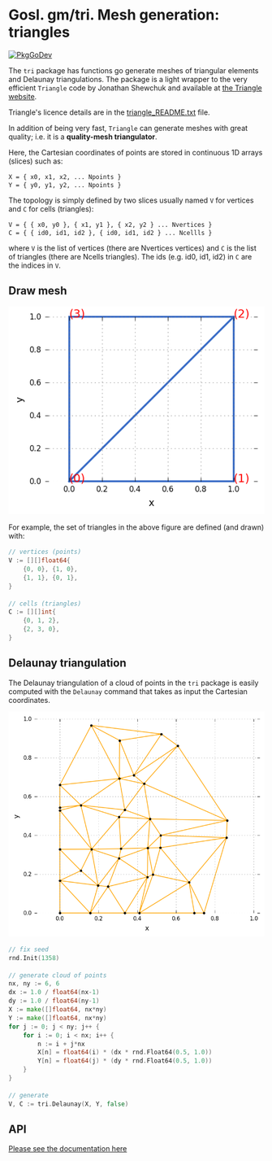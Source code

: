 # Gosl. gm/tri. Mesh generation: triangles

[![PkgGoDev](https://pkg.go.dev/badge/github.com/ATIinc/gosl-ati/gm/tri)](https://pkg.go.dev/github.com/ATIinc/gosl-ati/gm/tri)

The `tri` package has functions go generate meshes of triangular elements and Delaunay
triangulations. The package is a light wrapper to the very efficient `Triangle` code by Jonathan
Shewchuk and available at [the Triangle website](https://www.cs.cmu.edu/~quake/triangle.html).

Triangle's licence details are in the <a href="triangle_README.txt">triangle_README.txt</a> file.

In addition of being very fast, `Triangle` can generate meshes with great quality; i.e. it is a
**quality-mesh triangulator**.

Here, the Cartesian coordinates of points are stored in continuous 1D arrays (slices) such as:

```
X = { x0, x1, x2, ... Npoints }
Y = { y0, y1, y2, ... Npoints }
```

The topology is simply defined by two slices usually named `V` for vertices and `C` for cells
(triangles):

```
V = { { x0, y0 }, { x1, y1 }, { x2, y2 } ... Nvertices }
C = { { id0, id1, id2 }, { id0, id1, id2 } ... Ncellls }
```

where `V` is the list of vertices (there are Nvertices vertices) and `C` is the list of triangles
(there are Ncells triangles). The ids (e.g. id0, id1, id2) in `C` are the indices in `V`.

## Draw mesh

![](data/tri_draw01.png)

For example, the set of triangles in the above figure are defined (and drawn) with:

```go
// vertices (points)
V := [][]float64{
    {0, 0}, {1, 0},
    {1, 1}, {0, 1},
}

// cells (triangles)
C := [][]int{
    {0, 1, 2},
    {2, 3, 0},
}
```

## Delaunay triangulation

The Delaunay triangulation of a cloud of points in the `tri` package is easily computed with the
`Delaunay` command that takes as input the Cartesian coordinates.

![](data/tri_delaunay01.png)

```go
// fix seed
rnd.Init(1358)

// generate cloud of points
nx, ny := 6, 6
dx := 1.0 / float64(nx-1)
dy := 1.0 / float64(ny-1)
X := make([]float64, nx*ny)
Y := make([]float64, nx*ny)
for j := 0; j < ny; j++ {
    for i := 0; i < nx; i++ {
        n := i + j*nx
        X[n] = float64(i) * (dx * rnd.Float64(0.5, 1.0))
        Y[n] = float64(j) * (dy * rnd.Float64(0.5, 1.0))
    }
}

// generate
V, C := tri.Delaunay(X, Y, false)
```

## API

[Please see the documentation here](https://pkg.go.dev/github.com/ATIinc/gosl-ati/gm/tri)
